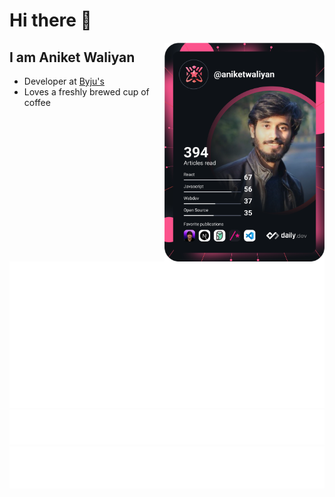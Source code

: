 # Hi there 👋

<div align="left">

  <a href="https://api.daily.dev/get?r=aniketwaliyan" target="_blank">
    <img
      width="256"
      align="right"
      src="https://raw.githubusercontent.com/aniket-waliyan/aniket-waliyan/devcard/devcard.svg"
    />
  </a>
</div>

## I am Aniket Waliyan

- Developer at [Byju's](https://byjus.com/)
- Loves a freshly brewed cup of coffee

![Metrics](https://raw.githubusercontent.com/aniket-waliyan/aniket-waliyan/github-metrics/github-metrics.svg)
![Most used languages](https://raw.githubusercontent.com/aniket-waliyan/aniket-waliyan/github-metrics/language.svg)
![Achievements](https://raw.githubusercontent.com/aniket-waliyan/aniket-waliyan/github-metrics/achievements.svg)